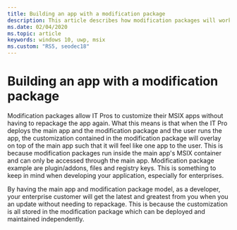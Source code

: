 ```yaml
---
title: Building an app with a modification package 
description: This article describes how modification packages will work with their app when it is packaged as an MSIX 
ms.date: 02/04/2020
ms.topic: article
keywords: windows 10, uwp, msix
ms.custom: "RS5, seodec18"
---
```


# Building an app with a modification package 
Modification packages allow IT Pros to customize their MSIX apps without having to repackage the app again. What this means is that when the IT Pro deploys the main app and the modification package and the user runs the app, the customization contained in the modification package will overlay on top of the main app such that it will feel like one app to the user. This is because modification packages run inside the main app's MSIX container and can only be accessed through the main app. Modification package example are plugin/addons, files and registry keys. This is something to keep in mind when developing your application, especially for enterprises. 

By having the main app and modification package model, as a developer, your enterprise customer will get the latest and greatest from you when you an update without needing to repackage. This is because the customization is all stored in the modification package which can be deployed and maintained independently. 

